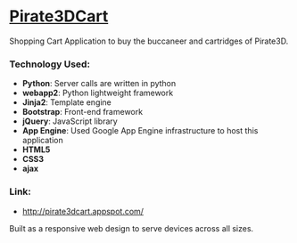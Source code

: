 [Pirate3DCart](http://pirate3dcart.appspot.com/)
============

Shopping Cart Application to buy the buccaneer and cartridges of Pirate3D. 

### Technology Used:
	
- **Python**: Server calls are written in python 
- **webapp2**: Python lightweight framework
- **Jinja2**: Template engine
- **Bootstrap**: Front-end framework
- **jQuery**: JavaScript library
- **App Engine**: Used Google App Engine infrastructure to host this application 
- **HTML5**
- **CSS3**
- **ajax**

### Link: 
	
- http://pirate3dcart.appspot.com/

Built as a responsive web design to serve devices across all sizes. 